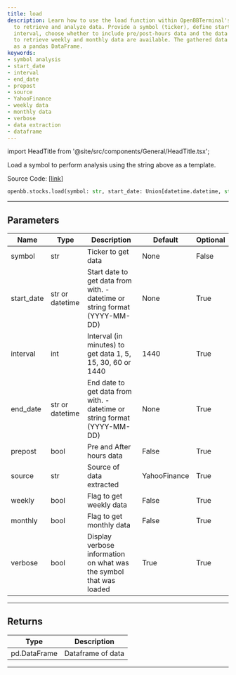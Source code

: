 ```yaml
---
title: load
description: Learn how to use the load function within OpenBBTerminal's stocks module
  to retrieve and analyze data. Provide a symbol (ticker), define start and end dates,
  interval, choose whether to include pre/post-hours data and the data source. Options
  to retrieve weekly and monthly data are available. The gathered data is returned
  as a pandas DataFrame.
keywords:
- symbol analysis
- start_date
- interval
- end_date
- prepost
- source
- YahooFinance
- weekly data
- monthly data
- verbose
- data extraction
- dataframe
---
```


import HeadTitle from '@site/src/components/General/HeadTitle.tsx';

<HeadTitle title="stocks.load - Reference | OpenBB SDK Docs" />

Load a symbol to perform analysis using the string above as a template.

Source Code: [[link](https://github.com/OpenBB-finance/OpenBBTerminal/tree/main/openbb_terminal/stocks/stocks_helper.py#L293)]

```python wordwrap
openbb.stocks.load(symbol: str, start_date: Union[datetime.datetime, str, NoneType] = None, interval: int = 1440, end_date: Union[datetime.datetime, str, NoneType] = None, prepost: bool = False, source: str = "YahooFinance", weekly: bool = False, monthly: bool = False, verbose: bool = True)
```

---

## Parameters

| Name | Type | Description | Default | Optional |
| ---- | ---- | ----------- | ------- | -------- |
| symbol | str | Ticker to get data | None | False |
| start_date | str or datetime | Start date to get data from with. - datetime or string format (YYYY-MM-DD) | None | True |
| interval | int | Interval (in minutes) to get data 1, 5, 15, 30, 60 or 1440 | 1440 | True |
| end_date | str or datetime | End date to get data from with. - datetime or string format (YYYY-MM-DD) | None | True |
| prepost | bool | Pre and After hours data | False | True |
| source | str | Source of data extracted | YahooFinance | True |
| weekly | bool | Flag to get weekly data | False | True |
| monthly | bool | Flag to get monthly data | False | True |
| verbose | bool | Display verbose information on what was the symbol that was loaded | True | True |


---

## Returns

| Type | Description |
| ---- | ----------- |
| pd.DataFrame | Dataframe of data |
---

